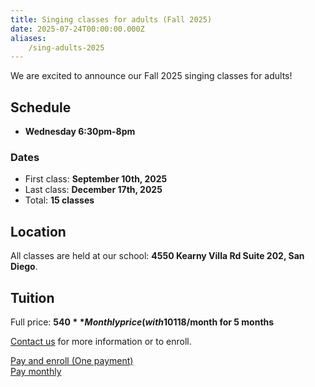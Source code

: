 ```yaml
---
title: Singing classes for adults (Fall 2025)
date: 2025-07-24T00:00:00.000Z
aliases:
    /sing-adults-2025
---
```


We are excited to announce our Fall 2025 singing classes for adults!

## Schedule

* **Wednesday 6:30pm-8pm**

### Dates

- First class: **September 10th, 2025**
- Last class: **December 17th, 2025**
- Total: **15 classes**

## Location

All classes are held at our school: **4550 Kearny Villa Rd Suite 202, San Diego**.

## Tuition

Full price: **$540**
Monthly price (with 10% admin fee): **$118/month for 5 months**

[Contact us](/contact) for more information or to enroll.

<div class="tc">
<a href="https://link.waveapps.com/4set2v-tsq3d3" class="btn raise">Pay and enroll (One payment)</a>
<br>
<a href="https://link.waveapps.com/642wcm-k3ptgt" class="btn raise">Pay monthly</a>
</div>
